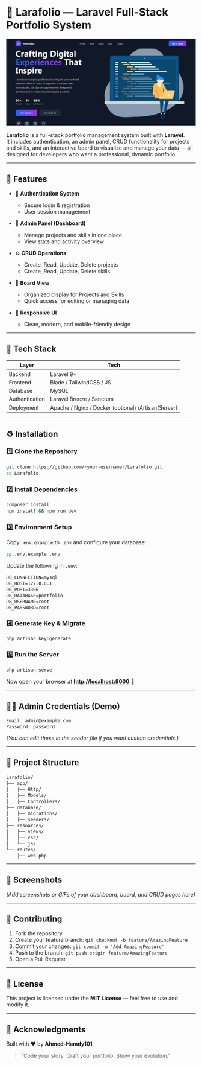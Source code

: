 # 🚀 Larafolio — Laravel Full-Stack Portfolio System

<img src='./proj-img/screenshot-portfolio.png' />

**Larafolio** is a full-stack portfolio management system built with **Laravel**.  
It includes authentication, an admin panel, CRUD functionality for projects and skills, and an interactive board to visualize and manage your data — all designed for developers who want a professional, dynamic portfolio.

---

## 🧠 Features

- 🔐 **Authentication System**
  - Secure login & registration
  - User session management

- 🧭 **Admin Panel (Dashboard)**
  - Manage projects and skills in one place
  - View stats and activity overview

- ⚙️ **CRUD Operations**
  - Create, Read, Update, Delete projects
  - Create, Read, Update, Delete skills

- 🧱 **Board View**
  - Organized display for Projects and Skills
  - Quick access for editing or managing data

- 💅 **Responsive UI**
  - Clean, modern, and mobile-friendly design

---

## 🧰 Tech Stack

| Layer | Tech                                                |
|-------|-----------------------------------------------------|
| Backend | Laravel 9+                                          |
| Frontend | Blade / TailwindCSS / JS                            |
| Database | MySQL                                               |
| Authentication | Laravel Breeze / Sanctum                            |
| Deployment | Apache / Nginx / Docker (optional) /Artisan(Server) |

---

## ⚙️ Installation

### 1️⃣ Clone the Repository

```bash
git clone https://github.com/<your-username>/Larafolio.git
cd Larafolio
````

### 2️⃣ Install Dependencies

```bash
composer install
npm install && npm run dev
```

### 3️⃣ Environment Setup

Copy `.env.example` to `.env` and configure your database:

```bash
cp .env.example .env
```

Update the following in `.env`:

```
DB_CONNECTION=mysql
DB_HOST=127.0.0.1
DB_PORT=3306
DB_DATABASE=portfolio
DB_USERNAME=root
DB_PASSWORD=root
```

### 4️⃣ Generate Key & Migrate

```bash
php artisan key:generate
```

### 5️⃣ Run the Server

```bash
php artisan serve
```

Now open your browser at **[http://localhost:8000](http://localhost:8000)** 🎉

---

## 🧑‍💻 Admin Credentials (Demo)

```
Email: admin@example.com
Password: password
```

*(You can edit these in the seeder file if you want custom credentials.)*

---

## 📂 Project Structure

```
Larafolio/
├── app/
│   ├── Http/
│   ├── Models/
│   ├── Controllers/
├── database/
│   ├── migrations/
│   ├── seeders/
├── resources/
│   ├── views/
│   ├── css/
│   └── js/
└── routes/
    ├── web.php
```

---

## 📸 Screenshots

*(Add screenshots or GIFs of your dashboard, board, and CRUD pages here)*

---

## 🤝 Contributing

1. Fork the repository
2. Create your feature branch: `git checkout -b feature/AmazingFeature`
3. Commit your changes: `git commit -m 'Add AmazingFeature'`
4. Push to the branch: `git push origin feature/AmazingFeature`
5. Open a Pull Request

---

## 📜 License

This project is licensed under the **MIT License** — feel free to use and modify it.

---

## 🌟 Acknowledgments

Built with ❤️ by **Ahmed-Hamdy101**

> “Code your story. Craft your portfolio. Show your evolution.”
